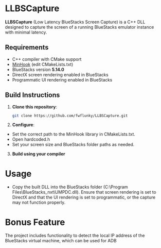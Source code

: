 # LLBSCapture

**LLBSCapture** (Low Latency BlueStacks Screen Capture) is a C++ DLL designed to capture the screen of a running BlueStacks emulator instance with minimal latency.

## Requirements

- C++ compiler with CMake support
- [MinHook](https://github.com/TsudaKageyu/minhook) (edit CMakeLists.txt)
- BlueStacks version **5.14.0**
- DirectX screen rendering enabled in BlueStacks
- Programmatic UI rendering enabled in BlueStacks

## Build Instructions

1. **Clone this repository**:
   ```bash
   git clone https://github.com/fwflunky/LLBSCapture.git

2. **Configure**:
 
- Set the correct path to the MinHook library in CMakeLists.txt.
- Open hardcoded.h
- Set your screen size and BlueStacks folder paths as needed.

3. **Build using your compiler**

# Usage
- Copy the built DLL into the BlueStacks folder (C:\Program Files\BlueStacks_nxt\UMPDC.dll). Ensure that screen rendering is set to DirectX and that the UI rendering is set to programmatic, or the capture may not function properly.

# Bonus Feature
The project includes functionality to detect the local IP address of the BlueStacks virtual machine, which can be used for ADB
